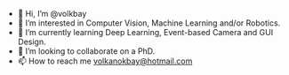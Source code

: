- 👋 Hi, I’m @volkbay
- 👀 I’m interested in Computer Vision, Machine Learning and/or Robotics.
- 🌱 I’m currently learning Deep Learning, Event-based Camera and GUI Design.
- 💞️ I’m looking to collaborate on a PhD.
- 📫 How to reach me volkanokbay@hotmail.com

<!---
volkbay/volkbay is a ✨ special ✨ repository because its `README.md` (this file) appears on your GitHub profile.
You can click the Preview link to take a look at your changes.
--->
